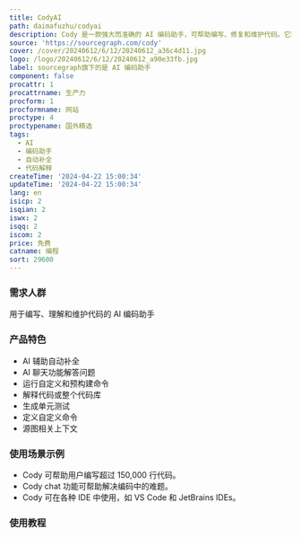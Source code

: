 ```yaml
---
title: CodyAI
path: daimafuzhu/codyai
description: Cody 是一款强大而准确的 AI 编码助手，可帮助编写、修复和维护代码。它利用人工智能和对代码库的深入理解，帮助用户更快地编写和理解代码。
source: 'https://sourcegraph.com/cody'
cover: /cover/20240612/6/12/20240612_a36c4d11.jpg
logo: /logo/20240612/6/12/20240612_a90e33fb.jpg
label: sourcegraph旗下的是 AI 编码助手
component: false
procattr: 1
procattrname: 生产力
procform: 1
procformname: 网站
proctype: 4
proctypename: 国外精选
tags:
  - AI
  - 编码助手
  - 自动补全
  - 代码解释
createTime: '2024-04-22 15:00:34'
updateTime: '2024-04-22 15:00:34'
lang: en
isicp: 2
isqian: 2
iswx: 2
isqq: 2
iscom: 2
price: 免费
catname: 编程
sort: 29600
---
```




### 需求人群
用于编写、理解和维护代码的 AI 编码助手

### 产品特色
- AI 辅助自动补全
- AI 聊天功能解答问题
- 运行自定义和预构建命令
- 解释代码或整个代码库
- 生成单元测试
- 定义自定义命令
- 源图相关上下文

### 使用场景示例
- Cody 可帮助用户编写超过 150,000 行代码。
- Cody chat 功能可帮助解决编码中的难题。
- Cody 可在各种 IDE 中使用，如 VS Code 和 JetBrains IDEs。

### 使用教程


  
